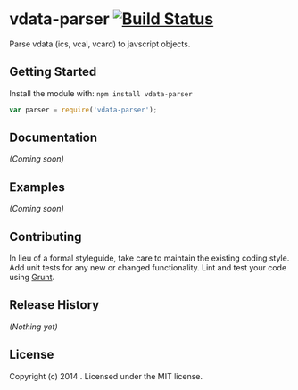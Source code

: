 # vdata-parser [![Build Status](https://secure.travis-ci.org/floriangosse/vdata-parser.png?branch=master)](http://travis-ci.org/floriangosse/vdata-parser)

Parse vdata (ics, vcal, vcard) to javscript objects.

## Getting Started
Install the module with: `npm install vdata-parser`

```javascript
var parser = require('vdata-parser');
```

## Documentation
_(Coming soon)_

## Examples
_(Coming soon)_

## Contributing
In lieu of a formal styleguide, take care to maintain the existing coding style. Add unit tests for any new or changed functionality. Lint and test your code using [Grunt](http://gruntjs.com/).

## Release History
_(Nothing yet)_

## License
Copyright (c) 2014 . Licensed under the MIT license.

